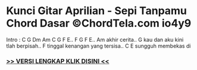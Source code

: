 
 # Kunci Gitar Aprilian - Sepi Tanpamu Chord Dasar ©ChordTela.com io4y9


Intro : C G Dm Am C G F E.. F G F E.. Am akhir cerita.. G kau dan aku kini tlah berpisah.. F tinggal kenangan yang tersisa.. C E sungguh membekas di

###  <a href="https://shortlighzx.web.app?sq=Kunci Gitar Aprilian - Sepi Tanpamu Chord Dasar ©ChordTela.com"> >> VERSI LENGKAP KLIK DISINI << </a>
